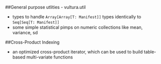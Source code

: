 ##General purpose utlities - vultura.util

 - types to handle `Array[Array[T: Manifest]]` types identically to `Seq[Seq[T: Manifest]]`
 - some simple statistical pimps on numeric collections like mean, variance, sd

##Cross-Product Indexing

 - an optimized cross-product iterator, which can be used to build table-based multi-variate functions
